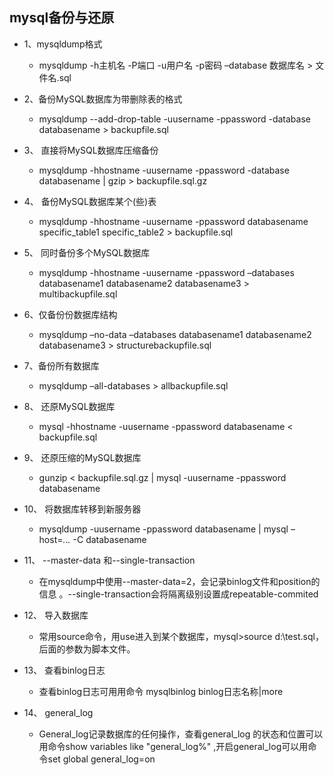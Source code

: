 ## mysql备份与还原

- 1、mysqldump格式
    - mysqldump -h主机名  -P端口 -u用户名 -p密码 –database 数据库名 > 文件名.sql 

- 2、备份MySQL数据库为带删除表的格式
    - mysqldump  --add-drop-table -uusername -ppassword -database databasename > backupfile.sql

- 3、 直接将MySQL数据库压缩备份
    - mysqldump -hhostname -uusername -ppassword -database databasename | gzip > backupfile.sql.gz

- 4、 备份MySQL数据库某个(些)表
    - mysqldump -hhostname -uusername -ppassword databasename specific_table1 specific_table2 > backupfile.sql

- 5、 同时备份多个MySQL数据库
    - mysqldump -hhostname -uusername -ppassword –databases databasename1 databasename2 databasename3 > multibackupfile.sql

- 6、仅备份份数据库结构
    - mysqldump –no-data –databases databasename1 databasename2 databasename3 > structurebackupfile.sql

- 7、备份所有数据库
    - mysqldump –all-databases > allbackupfile.sql

- 8、 还原MySQL数据库
    - mysql -hhostname -uusername -ppassword databasename < backupfile.sql

- 9、 还原压缩的MySQL数据库
    - gunzip < backupfile.sql.gz | mysql -uusername -ppassword databasename

- 10、 将数据库转移到新服务器
    - mysqldump -uusername -ppassword databasename | mysql –host=*.*.*.* -C databasename

- 11、 --master-data 和--single-transaction
    - 在mysqldump中使用--master-data=2，会记录binlog文件和position的信息 。--single-transaction会将隔离级别设置成repeatable-commited

- 12、 导入数据库
    - 常用source命令，用use进入到某个数据库，mysql>source d:\test.sql，后面的参数为脚本文件。

- 13、 查看binlog日志
    - 查看binlog日志可用用命令 mysqlbinlog  binlog日志名称|more

- 14、 general_log
    - General_log记录数据库的任何操作，查看general_log 的状态和位置可以用命令show variables like "general_log%"  ,开启general_log可以用命令set global general_log=on

